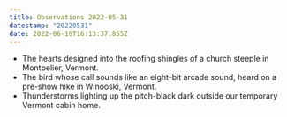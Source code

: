 ```yaml
---
title: Observations 2022-05-31
datestamp: "20220531"
date: 2022-06-19T16:13:37.855Z
---
```

- The hearts designed into the roofing shingles of a church steeple in Montpelier, Vermont.
- The bird whose call sounds like an eight-bit arcade sound, heard on a pre-show hike in Winooski, Vermont.
- Thunderstorms lighting up the pitch-black dark outside our temporary Vermont cabin home.